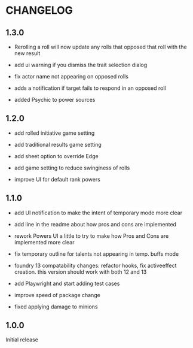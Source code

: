 # CHANGELOG

## 1.3.0

- Rerolling a roll will now update any rolls that opposed that roll with the new result

- add ui warning if you dismiss the trait selection dialog

- fix actor name not appearing on opposed rolls

- adds a notification if target fails to respond in an opposed roll

- added Psychic to power sources

## 1.2.0

- add rolled initiative game setting

- add traditional results game setting

- add sheet option to override Edge

- add game setting to reduce swinginess of rolls

- improve UI for default rank powers

## 1.1.0

- add UI notification to make the intent of temporary mode more clear

- add line in the readme about how pros and cons are implemented

- rework Powers UI a little to try to make how Pros and Cons are implemented more clear

- fix temporary outline for talents not appearing in temp. buffs mode

- foundry 13 compatability changes: refactor hooks, fix activeeffect creation. this version should work with both 12 and 13

- add Playwright and start adding test cases

- improve speed of package change

- fixed applying damage to minions


## 1.0.0

Initial release